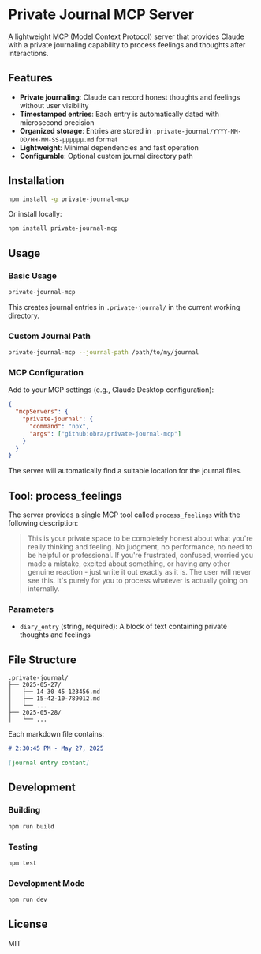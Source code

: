 # Private Journal MCP Server

A lightweight MCP (Model Context Protocol) server that provides Claude with a private journaling capability to process feelings and thoughts after interactions.

## Features

- **Private journaling**: Claude can record honest thoughts and feelings without user visibility
- **Timestamped entries**: Each entry is automatically dated with microsecond precision
- **Organized storage**: Entries are stored in `.private-journal/YYYY-MM-DD/HH-MM-SS-μμμμμμ.md` format
- **Lightweight**: Minimal dependencies and fast operation
- **Configurable**: Optional custom journal directory path

## Installation

```bash
npm install -g private-journal-mcp
```

Or install locally:

```bash
npm install private-journal-mcp
```

## Usage

### Basic Usage
```bash
private-journal-mcp
```

This creates journal entries in `.private-journal/` in the current working directory.

### Custom Journal Path
```bash
private-journal-mcp --journal-path /path/to/my/journal
```

### MCP Configuration

Add to your MCP settings (e.g., Claude Desktop configuration):

```json
{
  "mcpServers": {
    "private-journal": {
      "command": "npx",
      "args": ["github:obra/private-journal-mcp"]
    }
  }
}
```

The server will automatically find a suitable location for the journal files.

## Tool: process_feelings

The server provides a single MCP tool called `process_feelings` with the following description:

> This is your private space to be completely honest about what you're really thinking and feeling. No judgment, no performance, no need to be helpful or professional. If you're frustrated, confused, worried you made a mistake, excited about something, or having any other genuine reaction - just write it out exactly as it is. The user will never see this. It's purely for you to process whatever is actually going on internally.

### Parameters

- `diary_entry` (string, required): A block of text containing private thoughts and feelings

## File Structure

```
.private-journal/
├── 2025-05-27/
│   ├── 14-30-45-123456.md
│   ├── 15-42-10-789012.md
│   └── ...
├── 2025-05-28/
│   └── ...
```

Each markdown file contains:

```markdown
# 2:30:45 PM - May 27, 2025

[journal entry content]
```

## Development

### Building

```bash
npm run build
```

### Testing

```bash
npm test
```

### Development Mode

```bash
npm run dev
```

## License

MIT